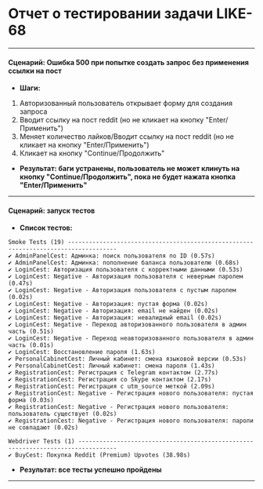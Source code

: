 # Отчет о тестировании задачи LIKE-68

---

#### Сценарий: Ошибка 500 при попытке создать запрос без применения ссылки на пост
- **Шаги:**
1. Авторизованный пользователь открывает форму для создания запроса
2. Вводит ссылку на пост reddit (но не кликает на кнопку "Enter/Применить")
3. Меняет количество лайков/Вводит ссылку на пост reddit (но не кликает на кнопку "Enter/Применить")
4. Кликает на кнопку "Continue/Продолжить"

- **Результат: баги устранены, пользователь не может клинуть на кнопку "Continue/Продолжить", пока не будет нажата кнопка "Enter/Применить"**

---

#### Сценарий: запуск тестов

- **Список тестов:**
```
Smoke Tests (19) ------------------------------------------------------------------------------------
✔ AdminPanelCest: Админка: поиск пользователя по ID (0.57s)
✔ AdminPanelCest: Админка: пополнение баланса пользователю (0.68s)
✔ LoginCest: Авторизация пользователя с корректными данными (0.53s)
✔ LoginCest: Negative - Авторизация пользователя с неверным паролем (0.47s)
✔ LoginCest: Negative - Авторизация пользователя с пустым паролем (0.02s)
✔ LoginCest: Negative - Авторизация: пустая форма (0.02s)
✔ LoginCest: Negative - Авторизация: email не найден (0.02s)
✔ LoginCest: Negative - Авторизация: невалидный email (0.02s)
✔ LoginCest: Negative - Переход авторизованного пользователя в админ часть (0.51s)
✔ LoginCest: Negative - Переход неавторизованного пользователя в админ часть (0.01s)
✔ LoginCest: Восстановление пароля (1.63s)
✔ PersonalCabinetCest: Личный кабинет: смена языковой версии (0.53s)
✔ PersonalCabinetCest: Личный кабинет: смена пароля (1.43s)
✔ RegistrationCest: Регистрация с Telegram контактом (2.77s)
✔ RegistrationCest: Регистрация со Skype контактом (2.17s)
✔ RegistrationCest: Регистрация с utm_source меткой (2.09s)
✔ RegistrationCest: Negative - Регистрация нового пользователя: пустая форма (0.03s)
✔ RegistrationCest: Negative - Регистрация нового пользователя: пользователь существует (0.02s)
✔ RegistrationCest: Negative - Регистрация нового пользователя: пароли не совпадают (0.02s)

Webdriver Tests (1) ---------------------------------------------------------------------------------
✔ BuyCest: Покупка Reddit (Premium) Upvotes (38.98s)

```

- **Результат: все тесты успешно пройдены**

---